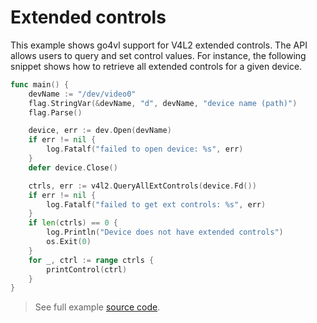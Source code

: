# Extended controls

This example shows go4vl support for V4L2 extended controls. The API allows users to query and set control values.
For instance, the following snippet shows how to retrieve all extended controls for a given device.

```go
func main() {
	devName := "/dev/video0"
	flag.StringVar(&devName, "d", devName, "device name (path)")
	flag.Parse()

	device, err := dev.Open(devName)
	if err != nil {
		log.Fatalf("failed to open device: %s", err)
	}
	defer device.Close()

	ctrls, err := v4l2.QueryAllExtControls(device.Fd())
	if err != nil {
		log.Fatalf("failed to get ext controls: %s", err)
	}
	if len(ctrls) == 0 {
		log.Println("Device does not have extended controls")
		os.Exit(0)
	}
	for _, ctrl := range ctrls {
		printControl(ctrl)
	}
}
```

> See full example [source code](./extctrls.go).